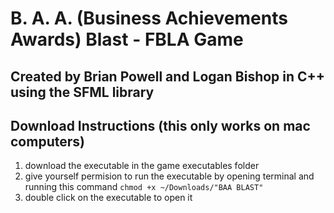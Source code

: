 # B. A. A. (Business Achievements Awards) Blast - FBLA Game
## Created by Brian Powell and Logan Bishop in C++ using the SFML library

## Download Instructions (this only works on mac computers)

1. download the executable in the game executables folder
2. give yourself permision to run the executable by opening terminal and running this command `chmod +x ~/Downloads/"BAA BLAST"`
3. double click on the executable to open it
